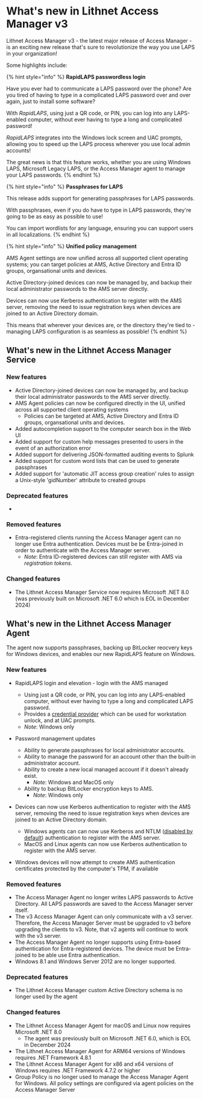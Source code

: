 # What's new in Lithnet Access Manager v3
Lithnet Access Manager v3 - the latest major release of Access Manager - is an exciting new release that's sure to revolutionize the way you use LAPS in your organization!

Some highlights include:

{% hint style="info" %}
__RapidLAPS passwordless login__

Have you ever had to communicate a LAPS password over the phone? Are you tired of having to type in a complicated LAPS password over and over again, just to install some software?

With *RapidLAPS*, using just a QR code, or PIN, you can log into any LAPS-enabled computer, without ever having to type a long and complicated password!

*RapidLAPS* integrates into the Windows lock screen and UAC prompts, allowing you to speed up the LAPS process wherever you use local admin accounts!

The great news is that this feature works, whether you are using Windows LAPS, Microsoft Legacy LAPS, or the Access Manager agent to manage your LAPS passwords.
{% endhint %}

{% hint style="info" %}
__Passphrases for LAPS__

This release adds support for generating passphrases for LAPS passwords.

With passphrases, even if you do have to type in LAPS passwords, they're going to be as easy as possible to use!

You can import wordlists for any language, ensuring you can support users in all localizations.
{% endhint %}

{% hint style="info" %}
__Unified policy management__

AMS Agent settings are now unified across all supported client operating systems; you can target policies at AMS, Active Directory and Entra ID groups, organsational units and devices.

Active Directory-joined devices can now be managed by, and backup their local administrator passwords to the AMS server directly.

Devices can now use Kerberos authentication to register with the AMS server, removing the need to issue registration keys when devices are joined to an Active Directory domain.

This means that wherever your devices are, or the directory they're tied to - managing LAPS configuration is as seamless as possible!
{% endhint %}

## What's new in the Lithnet Access Manager Service

### New features
* Active Directory-joined devices can now be managed by, and backup their local administrator passwords to the AMS server directly.
* AMS Agent policies can now be configured directly in the UI, unified across all supported client operating systems
  * Policies can be targeted at AMS, Active Directory and Entra ID groups, organsational units and devices.
* Added autocompletion support to the computer search box in the Web UI
* Added support for custom help messages presented to users in the event of an authorization error
* Added support for delivering JSON-formatted auditing events to Splunk
* Added support for custom word lists that can be used to generate passphrases
* Added support for 'automatic JIT access group creation' rules to assign a Unix-style 'gidNumber' attribute to created groups

### Deprecated features
* 

### Removed features
* Entra-registered clients running the Access Manager agent can no longer use Entra authentication. Devices must be be Entra-joined in order to authenticate with the Access Manager server.
  * *Note*: Entra ID-registered devices can still register with AMS via *registration tokens*.

### Changed features
* The Lithnet Access Manager Service now requires Microsoft .NET 8.0 (was previously built on Microsoft .NET 6.0 which is EOL in December 2024)

## What's new in the Lithnet Access Manager Agent
The agent now supports passphrases, backing up BitLocker reocvery keys for Windows devices, and enables our new RapidLAPS feature on Windows.

### New features
* RapidLAPS login and elevation - login with the AMS managed
  * Using just a QR code, or PIN, you can log into any LAPS-enabled computer, without ever having to type a long and complicated LAPS password.
  * Provides a [credential provider](https://learn.microsoft.com/en-us/windows/win32/secauthn/credential-providers-in-windows) which can be used for workstation unlock, and at UAC prompts.
  * *Note*: Windows only
* Password management updates
    * Ability to generate passphrases for local administrator accounts.
    * Ability to manage the password for an account other than the built-in administrator account.
    * Ability to create a new local managed account if it doesn't already exist.
        * *Note*: Windows and MacOS only
    * Ability to backup BitLocker encryption keys to AMS.
        * *Note*: Windows only
* Devices can now use Kerberos authentication to register with the AMS server, removing the need to issue registration keys when devices are joined to an Active Directory domain.
  * Windows agents can can now use Kerberos and NTLM ([disabled by default](https://learn.microsoft.com/en-us/windows/whats-new/deprecated-features#deprecated-features)) authentication to register with the AMS server.
  * MacOS and Linux agents can now use Kerberos authentication to register with the AMS server.

* Windows devices will now attempt to create AMS authentication certificates protected by the computer's TPM, if available

### Removed features
* The Access Manager Agent no longer writes LAPS passwords to Active Directory. All LAPS passwords are saved to the Access Manager server itself.
* The v3 Access Manager Agent can only communicate with a v3 server. Therefore, the Access Manager Server must be upgraded to v3 before upgrading the clients to v3. Note, that v2 agents will continue to work with the v3 server.
* The Access Manager Agent no longer supports using Entra-based authentication for Entra-registered devices. The device must be Entra-joined to be able use Entra authentication.
* Windows 8.1 and Windows Server 2012 are no longer supported. 

### Deprecated features
* The Lithnet Access Manager custom Active Directory schema is no longer used by the agent

### Changed features
* The Lithnet Access Manager Agent for macOS and Linux now requires Microsoft .NET 8.0
  * The agent was previously built on Microsoft .NET 6.0, which is EOL in December 2024
* The Lithnet Access Manager Agent for ARM64 versions of Windows requires .NET Framework 4.8.1
* The Lithnet Access Manager Agent for x86 and x64 versions of Windows requires .NET Framework 4.7.2 or higher
* Group Policy is no longer used to manage the Access Manager Agent for Windows. All policy settings are configured via agent policies on the Access Manager Server